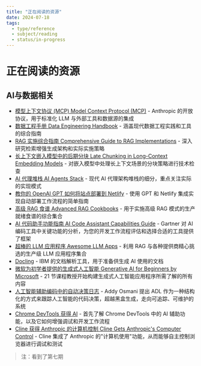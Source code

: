 ```yaml
---
title: "正在阅读的资源"
date: 2024-07-18
tags: 
  - type/reference
  - subject/reading
  - status/in-progress
---
```


# 正在阅读的资源

## AI与数据相关

- [模型上下文协议 (MCP) Model Context Protocol (MCP)](https://www.anthropic.com/news/model-context-protocol) - Anthropic 的开放协议，用于标准化 LLM 与外部工具和数据源的集成
- [数据工程手册 Data Engineering Handbook](https://github.com/DataExpert-io/data-engineer-handbook) - 涵盖现代数据工程实践和工具的综合指南
- [RAG 实施综合指南 Comprehensive Guide to RAG Implementations](https://newsletter.armand.so/p/comprehensive-guide-rag-implementations) - 深入研究检索增强生成架构和实际实施策略
- [长上下文嵌入模型中的后期分块 Late Chunking in Long-Context Embedding Models](https://jina.ai/news/late-chunking-in-long-context-embedding-models/) - 对嵌入模型中处理长上下文场景的分块策略进行技术检查
- [AI 代理堆栈 AI Agents Stack](https://www.letta.com/blog/ai-agents-stack) - 现代 AI 代理架构堆栈的细分，重点关注实际的实现模式
- [教你的 OpenAI GPT 如何将站点部署到 Netlify](https://docs.netlify.com/integrations/gpt-action/) - 使用 GPT 和 Netlify 集成实现自动部署工作流程的简单指南
- [高级 RAG 食谱 Advanced RAG Cookbooks](https://github.com/athina-ai/rag-cookbooks) - 用于实施高级 RAG 模式的生产就绪食谱的综合集合
- [AI 代码助手功能指南 AI Code Assistant Capabilities Guide](https://www.gartner.com/doc/reprints?__hstc=255016983.9732003523a47e7665b181820c69f2a9.1733130049629.1733130049629.1733651288968.2&__hssc=255016983.1.1733651288968&__hsfp=2586932413&id=1-2J2SQNFF&ct=241013&st=sb&submissionGuid=7579e3b4-3253-4a05-8939-cfeaea493dbd) - Gartner 对 AI 编码工具中关键功能的分析，为您的开发工作流程评估和选择合适的工具提供了框架
- [超棒的 LLM 应用程序 Awesome LLM Apps](https://github.com/Shubhamsaboo/awesome-llm-apps) - 利用 RAG 与各种提供商精心挑选的生产级 LLM 应用程序集合
- [Docling](https://github.com/DS4SD/docling) - IBM 的文档解析工具，用于准备供生成 AI 使用的文档
- [微软为初学者提供的生成式人工智能 Generative AI for Beginners by Microsoft](https://microsoft.github.io/generative-ai-for-beginners/#/) - 21 节课程教授开始构建生成式人工智能应用程序所需了解的所有内容
- [人工智能辅助编码中的自动决策日志](https://addyosmani.com/blog/automated-decision-logs/) - Addy Osmani 提出 ADL 作为一种结构化的方式来跟踪人工智能的代码决策，超越黑盒生成，走向可追踪、可维护的系统
- [Chrome DevTools 获得 AI](https://addyosmani.com/blog/ai-assistance/) - 首先了解 Chrome DevTools 中的 AI 辅助功能，以及它如何增强调试和开发工作流程
- [Cline 获得 Anthropic 的计算机控制 Cline Gets Anthropic's Computer Control](https://x.com/sdrzn/status/1850880547825823989) - Cline 集成了 Anthropic 的"计算机使用"功能，从而能够自主控制浏览器进行调试和测试

> 注：看到了第七期 